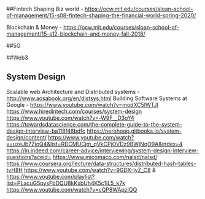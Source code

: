 ##Fintech
Shaping Biz world - https://ocw.mit.edu/courses/sloan-school-of-management/15-s08-fintech-shaping-the-financial-world-spring-2020/

Blockchain & Money - https://ocw.mit.edu/courses/sloan-school-of-management/15-s12-blockchain-and-money-fall-2018/

##5G

##Web3

## System Design
Scalable web Architecture and Distributed systems - http://www.aosabook.org/en/distsys.html
Building Software Systems at Google - https://www.youtube.com/watch?v=modXC5IWTJI
https://www.hiredintech.com/courses/system-design
https://www.youtube.com/watch?v=-W9F__D3oY4
https://towardsdatascience.com/the-complete-guide-to-the-system-design-interview-ba118f48bdfc
https://nerohoop.gitbooks.io/system-design/content/
https://www.youtube.com/watch?v=uzeJb7ZjoQ4&list=RDCMUCjm_qVkCPjOVDz9BWjNqO9A&index=4
https://in.indeed.com/career-advice/interviewing/system-design-interview-questions?aceid=
https://www.micomaco.com/nalsd/nalsd/
https://www.coursera.org/lecture/data-structures/distributed-hash-tables-tvH8H
https://www.youtube.com/watch?v=9GDX-IyZ_C8 & 
https://www.youtube.com/playlist?list=PLacuG5pysFbDQU8kKxbUh4K5c1iL5_k7k
https://www.youtube.com/watch?v=cQP8WApzIQQ






